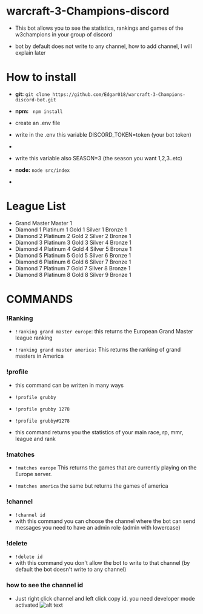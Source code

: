 # warcraft-3-Champions-discord

- This bot allows you to see the statistics, rankings and games of the w3champions in your group of discord

-   bot by default does not write to any channel, how to add channel, I will explain later

# How to install

- **git:** `git clone https://github.com/Edgar018/warcraft-3-Champions-discord-bot.git`

- **npm:** ` npm install`

- create an .env file

- write in the .env this variable DISCORD_TOKEN=token (your bot token)
- 
- write this variable also SEASON=3 (the season you want 1,2,3..etc)

- **node:** `node src/index`
- 
# League List
- Grand Master Master 1
- Diamond 1  Platinum 1  Gold 1  Silver 1  Bronze 1
- Diamond 2  Platinum 2  Gold 2  Silver 2  Bronze 1
- Diamond 3  Platinum 3  Gold 3  Silver 4  Bronze 1
- Diamond 4  Platinum 4  Gold 4  Silver 5  Bronze 1
- Diamond 5  Platinum 5  Gold 5  Silver 6  Bronze 1
- Diamond 6  Platinum 6  Gold 6  Silver 7  Bronze 1
- Diamond 7  Platinum 7  Gold 7  Silver 8  Bronze 1
- Diamond 8  Platinum 8  Gold 8  Silver 9  Bronze 1

# COMMANDS

### !Ranking

- `!ranking grand master europe`: this returns the European Grand Master league ranking

- `!ranking grand master america:`   This returns the ranking of grand masters in America

### !profile

- this command can be written in many ways

- `!profile grubby`
- `!profile grubby 1278`
- `!profile grubby#1278`

-   this command returns you the statistics of your main race, rp, mmr, league and rank

### !matches

- `!matches europe`   This returns the games that are currently playing on the Europe server.

- `!matches america`  the same but returns the games of america

### !channel

- `!channel id`
-   with this command you can choose the channel where the bot can send messages you need to have an admin role (admin with lowercase)

### !delete 

- `!delete id`
-   with this command you don't allow the bot to write to that channel (by default the bot doesn't write to any channel)

###   how to see the channel id

-   Just right click channel and left click copy id.
you need developer mode activated
![alt text](https://support.discord.com/hc/article_attachments/360008328491/TNSRPes1.jpg)

